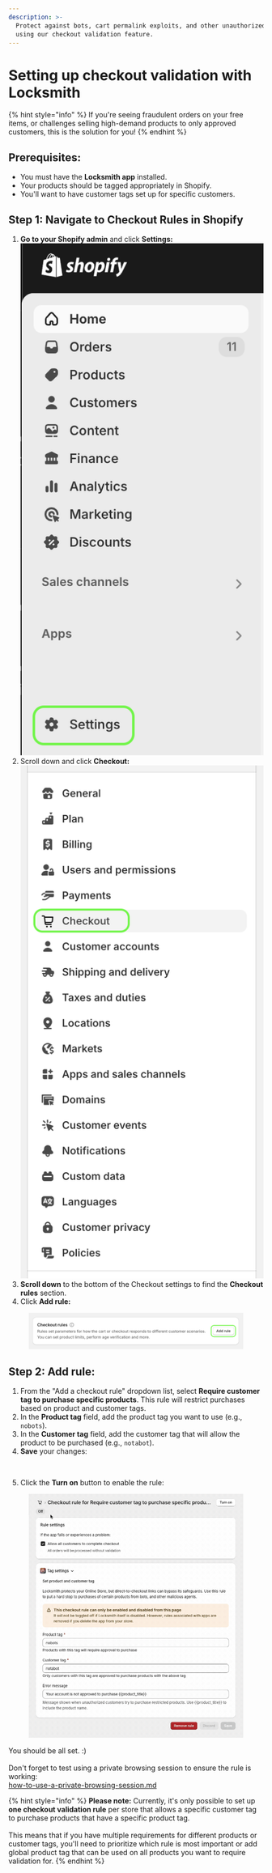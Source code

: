 ```yaml
---
description: >-
  Protect against bots, cart permalink exploits, and other unauthorized orders
  using our checkout validation feature.
---
```


# Setting up checkout validation with Locksmith

{% hint style="info" %}
If you're seeing fraudulent orders on your free items, or challenges selling high-demand products to only approved customers, this is the solution for you!
{% endhint %}

## Prerequisites:

* You must have the **Locksmith app** installed.
* Your products should be tagged appropriately in Shopify.
* You'll want to have customer tags set up for specific customers.

## Step 1: Navigate to Checkout Rules in Shopify

1. **Go to your Shopify admin** and click **Settings:**\
   ![](<../../.gitbook/assets/Screenshot 2024-09-20 at 3.59.43 PM.png>)
2. Scroll down and click **Checkout:**\
   ![](<../../.gitbook/assets/Screenshot 2024-09-20 at 3.53.21 PM.png>)
3. **Scroll down** to the bottom of the Checkout settings to find the **Checkout rules** section.
4. Click **Add rule:**

<figure><img src="../../.gitbook/assets/Screenshot 2024-09-20 at 3.57.04 PM.png" alt=""><figcaption></figcaption></figure>

## Step 2: Add rule:

1. From the "Add a checkout rule" dropdown list, select **Require customer tag to purchase specific products**. This rule will restrict purchases based on product and customer tags.
2. In the **Product tag** field, add the product tag you want to use (e.g., `nobots`).
3. In the **Customer tag** field, add the customer tag that will allow the product to be purchased (e.g., `notabot`).
4. **Save** your changes:

<figure><img src="../../.gitbook/assets/Screenshot 2025-09-23 at 11.42.31 AM.png" alt=""><figcaption></figcaption></figure>

5. Click the **Turn on** button to enable the rule:

<figure><img src="../../.gitbook/assets/2025-09-23 11.49.58.gif" alt=""><figcaption></figcaption></figure>

You should be all set. :)\
\
Don't forget to test using a private browsing session to ensure the rule is working:\
[how-to-use-a-private-browsing-session.md](how-to-use-a-private-browsing-session.md "mention")

{% hint style="info" %}
**Please note:** Currently, it's only possible to set up **one checkout validation rule** per store that allows a specific customer tag to purchase products that have a specific product tag.\
\
This means that if you have multiple requirements for different products or customer tags, you'll need to prioritize which rule is most important or add global product tag that can be used on all products you want to require validation for.&#x20;
{% endhint %}
